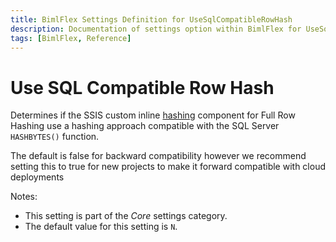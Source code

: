 ```yaml
---
title: BimlFlex Settings Definition for UseSqlCompatibleRowHash
description: Documentation of settings option within BimlFlex for UseSqlCompatibleRowHash
tags: [BimlFlex, Reference]
---
```


# Use SQL Compatible Row Hash

Determines if the SSIS custom inline [hashing](../../concepts/hashing) component for Full Row Hashing use a hashing approach compatible with the SQL Server `HASHBYTES()` function.

The default is false for backward compatibility however we recommend setting this to true for new projects to make it forward compatible with cloud deployments

Notes:

* This setting is part of the *Core* settings category.
* The default value for this setting is `N`.
